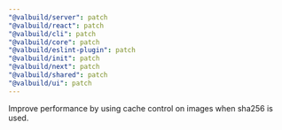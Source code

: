 ```yaml
---
"@valbuild/server": patch
"@valbuild/react": patch
"@valbuild/cli": patch
"@valbuild/core": patch
"@valbuild/eslint-plugin": patch
"@valbuild/init": patch
"@valbuild/next": patch
"@valbuild/shared": patch
"@valbuild/ui": patch
---
```


Improve performance by using cache control on images when sha256 is used.
